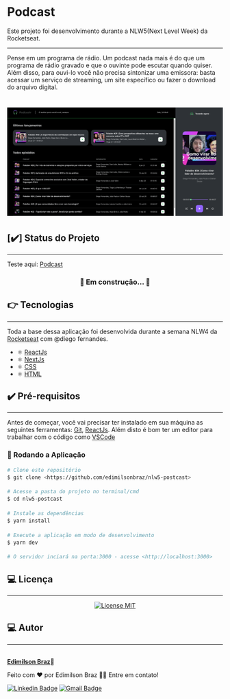 <!-- <h1 align="center">
  <img alt="NextLevelWeek" title="#NextLevelWeek" src="/public/banner.png" width="600px;" />
</h1> -->

# Podcast
Este projeto foi desenvolvimento durante a NLW5(Next Level Week) da Rocketseat.

---

Pense em um programa de rádio. Um podcast nada mais é do que um programa de rádio gravado e que o ouvinte pode escutar quando quiser. Além disso, para ouvi-lo você não precisa sintonizar uma emissora: basta acessar um serviço de streaming, um site específico ou fazer o download do arquivo digital.

<h1 align="center">
  <img alt="NextLevelWeek" title="#NextLevelWeek" src="public/podcast_Dark.png" width="900px;"/>
</h1>

## [:heavy_check_mark:] Status do Projeto

---
Teste aqui: [Podcast](https://nlw05-postcast.vercel.app/)

<h3 align="center"> 
	🚧  Em construção...  🚧
</h3>



## :point_right: Tecnologias

--- 

Toda a base dessa aplicação foi desenvolvida durante a semana NLW4 da [Rocketseat](https://rocketseat.com.br) com @diego fernandes. 
-  ⚛️ [ReactJs](https://reactjs.org/)
-  ⚛️ [NextJs](https://nextjs.org/)
-  ⚛️ [CSS](https://developer.mozilla.org/pt-BR/docs/Web/CSS)
-  ⚛️ [HTML](https://developer.mozilla.org/pt-BR/docs/Web/html)

## :heavy_check_mark: Pré-requisitos
---

Antes de começar, você vai precisar ter instalado em sua máquina as seguintes ferramentas:
[Git](https://git-scm.com), [ReactJs](https://reactjs.org/). 
Além disto é bom ter um editor para trabalhar com o código como [VSCode](https://code.visualstudio.com/)

### 🎲 Rodando a Aplicação

```bash
# Clone este repositório
$ git clone <https://github.com/edimilsonbraz/nlw5-postcast>

# Acesse a pasta do projeto no terminal/cmd
$ cd nlw5-postcast

# Instale as dependências
$ yarn install

# Execute a aplicação em modo de desenvolvimento
$ yarn dev

# O servidor inciará na porta:3000 - acesse <http://localhost:3000>
```

## :computer: Licença

---

<p align="center">
  <a href="https://opensource.org/licenses/MIT">
    <img src="https://img.shields.io/badge/License-MIT-blue.svg" alt="License MIT">
  </a>
</p>


## :computer: Autor

---

<a href="#">
 <img style="border-radius: 50%;" src="https://avatars.githubusercontent.com/u/65040481?s=460&u=89ccd5a011db9d8281701ee5ca4f09ac844234c3&v=4" width="100px;" alt=""/>
 <br /
 <sub><b>Edimilson Braz</b></sub></a>🚀



Feito com ❤️ por Edimilson Braz 👋🏽 Entre em contato!

[![Linkedin Badge](https://img.shields.io/badge/-Edimilson-blue?style=flat-square&logo=Linkedin&logoColor=white&link=https://www.linkedin.com/in/edimilsonbraz/)](https://www.linkedin.com/in/edimilsonbraz/) 
[![Gmail Badge](https://img.shields.io/badge/-edimilson.gt8@gmail.com-c14438?style=flat-square&logo=Gmail&logoColor=white&link=mailto:edimilson.gt8@gmail.com)](mailto:edimilson.gt8@gmail.com)
